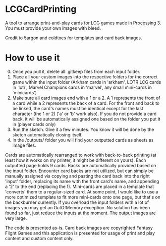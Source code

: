 # LCGCardPrinting
A tool to arrange print-and-play cards for LCG games made in Processing 3.
You must provide your own images with bleed.

Credit to 5argon and coldtoes for templates and card back images.
# How to use it
0. Once you pull it, delete all .gitkeep files from each input folder.
1. Place all your custom images into the respective folders for the correct game within the input folder (Arkham cards in 'arkham', LOTR LCG cards in 'lotr', Marvel Champions cards in 'marvel', any small mini-cards in 'minicards')
2. Make sure all card images end with a 1 or a 2. A 1 represents the front of a card while a 2 represents the back of a card. For the front and back to be linked, the card's names must be identical except for the last character (the 1 or 2) ('a' or 'b' work also). If you do not provide a card back, it will be automatically assigned one based on the folder you put it in (player cards only)
3. Run the sketch. Give it a few minutes. You know it will be done by the sketch automatically closing itself.
4. In the /outputs/ folder you will find your outputted cards as sheets as image files.

Cards are automatically rearranged to work with back-to-back printing (at least how it works on my printer, it might be different on yours).
Each outputted page holds 9 cards. Backs are automatically provided based on the input folder. Encounter card backs are not utilized, but can simply be manually assigned via copying and pasting the card back into the right 'input' folder, replacing its name with the front card's name, and appending a '2' to the end (replacing the 1).
Mini-cards are placed in a template that 'converts' them to a regular-sized card. At some point, I would like to use a more optimized template to fit more mini-cards onto one page, but that's on the backburner currently.
If you overload the input folders with a lot of images you may get an OutOfMemory exception. No solution has been found so far, just reduce the inputs at the moment. The output images are very large.

The code is presented as-is. Card back images are copyrighted Fantasy Flight Games and this application is presented for usage of print and play content and custom content only.
